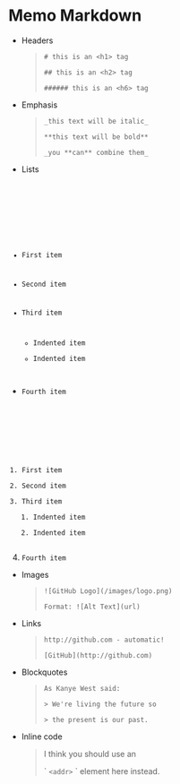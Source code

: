# Memo Markdown

- Headers

  > `# this is an <h1> tag`
  >
  > `## this is an <h2> tag`
  >
  > `###### this is an <h6> tag`

- Emphasis

  > `_this text will be italic_`
  >
  > `**this text will be bold**`
  >
  > `_you **can** combine them_`

- Lists
  <pre><code>

* First item
* Second item
* Third item
  - Indented item
  - Indented item
* Fourth item
  </code></pre>

  <pre><code>

1. First item
2. Second item
3. Third item
   1. Indented item
   2. Indented item
4. Fourth item
   </code></pre>

- Images
  > `![GitHub Logo](/images/logo.png)`
  >
  > `Format: ![Alt Text](url)`

* Links

  > `http://github.com - automatic!`
  >
  > `[GitHub](http://github.com)`

* Blockquotes

  > `As Kanye West said:`
  >
  > `> We're living the future so`
  >
  > `> the present is our past.`

* Inline code
  > I think you should use an
  >
  > \` `<addr>` \` element here instead.
